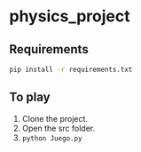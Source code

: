 # physics_project

Requirements
------------
```bash
pip install -r requirements.txt
```

To play
-------
1. Clone the project.
2. Open the src folder.
3. `python Juego.py`

